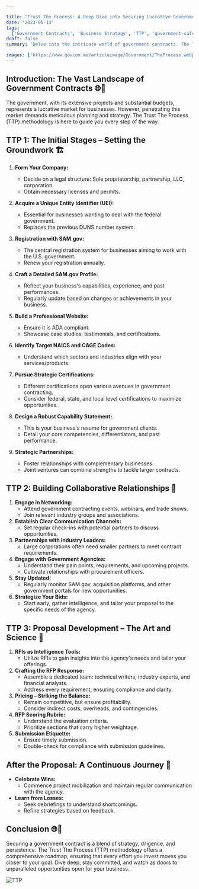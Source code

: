 ```yaml
---

title: 'Trust The Process: A Deep Dive into Securing Lucrative Government Contracts 🌐📜'
date: '2023-06-13'
tags:
  ['Government Contracts', 'Business Strategy', 'TTP', 'government-sales', 'government-procurement']
draft: false
summary: 'Delve into the intricate world of government contracts. The TTP approach offers an in-depth methodology to ensure your business is primed for success in the government sector.'

images: ['https://www.govcon.me/articleimage/Government/TheProcess.webp']
---
```


## Introduction: The Vast Landscape of Government Contracts 🌐📜

The government, with its extensive projects and substantial budgets, represents a lucrative market for businesses. However, penetrating this market demands meticulous planning and strategy. The Trust The Process (TTP) methodology is here to guide you every step of the way.

## TTP 1: The Initial Stages – Setting the Groundwork 🏗️

1. **Form Your Company:**
   - Decide on a legal structure: Sole proprietorship, partnership, LLC, corporation.
   - Obtain necessary licenses and permits.
2. **Acquire a Unique Entity Identifier (UEI):**
   - Essential for businesses wanting to deal with the federal government.
   - Replaces the previous DUNS number system.
3. **Registration with SAM.gov:**
   - The central registration system for businesses aiming to work with the U.S. government.
   - Renew your registration annually.
4. **Craft a Detailed SAM.gov Profile:**
   - Reflect your business's capabilities, experience, and past performances.
   - Regularly update based on changes or achievements in your business.
5. **Build a Professional Website:**
   - Ensure it is ADA compliant.
   - Showcase case studies, testimonials, and certifications.
6. **Identify Target NAICS and CAGE Codes:**
   - Understand which sectors and industries align with your services/products.
7. **Pursue Strategic Certifications:**
   - Different certifications open various avenues in government contracting.
   - Consider federal, state, and local level certifications to maximize opportunities.
8. **Design a Robust Capability Statement:**

   - This is your business's resume for government clients.
   - Detail your core competencies, differentiators, and past performance.

9. **Strategic Partnerships:**
   - Foster relationships with complementary businesses.
   - Joint ventures can combine strengths to tackle larger contracts.

## TTP 2: Building Collaborative Relationships 🤝

1. **Engage in Networking:**
   - Attend government contracting events, webinars, and trade shows.
   - Join relevant industry groups and associations.
2. **Establish Clear Communication Channels:**
   - Set regular check-ins with potential partners to discuss opportunities.
3. **Partnerships with Industry Leaders:**
   - Large corporations often need smaller partners to meet contract requirements.
4. **Engage with Government Agencies:**
   - Understand their pain points, requirements, and upcoming projects.
   - Cultivate relationships with procurement officers.
5. **Stay Updated:**
   - Regularly monitor SAM.gov, acquisition platforms, and other government portals for new opportunities.
6. **Strategize Your Bids:**
   - Start early, gather intelligence, and tailor your proposal to the specific needs of the agency.

## TTP 3: Proposal Development – The Art and Science 🎯

1. **RFIs as Intelligence Tools:**
   - Utilize RFIs to gain insights into the agency's needs and tailor your offerings.
2. **Crafting the RFP Response:**
   - Assemble a dedicated team: technical writers, industry experts, and financial analysts.
   - Address every requirement, ensuring compliance and clarity.
3. **Pricing – Striking the Balance:**
   - Remain competitive, but ensure profitability.
   - Consider indirect costs, overheads, and contingencies.
4. **RFP Scoring Rubric:**
   - Understand the evaluation criteria.
   - Prioritize sections that carry higher weightage.
5. **Submission Etiquette:**
   - Ensure timely submission.
   - Double-check for compliance with submission guidelines.

## After the Proposal: A Continuous Journey 🔄

- **Celebrate Wins:**
  - Commence project mobilization and maintain regular communication with the agency.
- **Learn from Losses:**
  - Seek debriefings to understand shortcomings.
  - Refine strategies based on feedback.

## Conclusion 🌐📜

Securing a government contract is a blend of strategy, diligence, and persistence. The Trust The Process (TTP) methodology offers a comprehensive roadmap, ensuring that every effort you invest moves you closer to your goal. Dive deep, stay committed, and watch as doors to unparalleled opportunities open for your business.

![TTP](/img/Process.webp)
